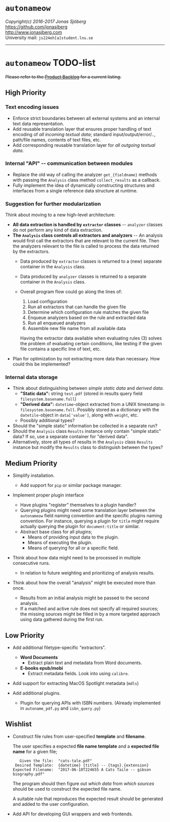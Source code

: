 `autonameow`
============
*Copyright(c) 2016-2017 Jonas Sjöberg*  
<https://github.com/jonasjberg>  
<http://www.jonasjberg.com>  
University mail: `js224eh[a]student.lnu.se`  

--------------------------------------------------------------------------------

`autonameow` TODO-list
======================

~~Please refer to the [Product
Backlog](https://github.com/1dv430/js224eh-project/wiki/backlog) for a current
listing.~~


High Priority
-------------

### Text encoding issues

* Enforce strict boundaries between all external systems and an internal text
  data representation.
* Add reusable translation layer that ensures proper handling of text encoding
  of *all incoming textual data*; standard input/output/error/.., path/file
  names, contents of text files, etc.
* Add corresponding reusable translation layer for *all outgoing textual data*.

### Internal "API" -- communication between modules

* Replace the old way of calling the analyzer `get_{fieldname}` methods
  with passing the `Analysis` class method `collect_results` as a callback.
* Fully implement the idea of dynamically constructing structures and
  interfaces from a single reference data structure at runtime.

### Suggestion for further modularization
Think about moving to a new high-level architecture:

* __All data extraction is handled by `extractor` classes__ --
  `analyzer` classes do not perform any kind of data extraction.
* __The `Analysis` class controls all extractors and analyzers__ --
  An analysis would first call the extractors that are relevant to the current
  file. Then the analyzers relevant to the file is called to process the data
  returned by the extractors.
    * Data produced by `extractor` classes is returned to a (new) separate
      container in the `Analysis` class.
    * Data produced by `analyzer` classes is returned to a separate
      container in the `Analysis` class.
    * Overall program flow could go along the lines of:
        1. Load configuration
        2. Run all extractors that can handle the given file
        3. Determine which configuration rule matches the given file
        4. Enqueue analyzers based on the rule and extracted data
        5. Run all enqueued analyzers
        6. Assemble new file name from all available data

        Having the extractor data available when evaluating rules (3) solves
        the problem of evaluating certain conditions, like testing if the
        given file contains a specific line of text, etc.
* Plan for optimization by not extracting more data than necessary.
  How could this be implemented?

### Internal data storage

* Think about distinguishing between *simple static data* and *derived data*.
    * __"Static data":__ string `test.pdf`
      (stored in results query field `filesystem.basename.full`)
    * __"Derived data":__ `datetime`-object extracted from a UNIX timestamp
      in `filesystem.basename.full`. Possibly stored as a dictionary with
      the `datetile`-object in `data['value']`, along with `weight`, etc.
    * Possibly additional types?
* Should the "simple static" information be collected in a separate run?
* Should the `Analysis` class `Results` instance only contain "simple static"
  data? If so, use a separate container for "derived data".
* Alternatively, store all types of results in the `Analysis` class `Results`
  instance but modify the `Results` class to distinguish between the types?


Medium Priority
---------------

* Simplify installation.
    * Add support for `pip` or similar package manager.

* Implement proper plugin interface
    * Have plugins "register" themselves to a plugin handler?
    * Querying plugins might need some translation layer between the
      `autonameow` field naming convention and the specific plugins naming
      convention. For instance, querying a plugin for `title` might require
      actually querying the plugin for `document:title` or similar.
    * Abstract base class for all plugins;
        * Means of providing input data to the plugin.
        * Means of executing the plugin.
        * Means of querying for all or a specific field.

* Think about how data might need to be processed in multiple consecutive runs.
    * In relation to future weighting and prioritizing of analysis results.

* Think about how the overall "analysis" might be executed more than once.
    * Results from an initial analysis might be passed to the second analysis.
    * If a matched and active rule does not specify all required sources; the
      missing sources might be filled in by a more targeted approach using data
      gathered during the first run.



Low Priority
------------

* Add additional filetype-specific "extractors".
    * __Word Documents__
        * Extract plain text and metadata from Word documents.
    * __E-books epub/mobi__
        * Extract metadata fields. Look into using `calibre`.

* Add support for extracting MacOS Spotlight metadata (`mdls`)

* Add additional plugins.
    * Plugin for querying APIs with ISBN numbers.
      (Already implemented in `autoname_pdf.py` and `isbn_query.py`)


Wishlist
--------

* Construct file rules from user-specified __template__ and __filename__.

    The user specifies a expected __file name template__ and
    a __expected file name__ for a given file;

    ```
       Given the file:  "cats-tale.pdf"
     Desired Template:  {datetime} {title} -- {tags}.{extension}
    Expected Filename:  "2017-06-10T224655 A Cats Taile -- gibson biography.pdf"
    ```

    The program should then figure out *which data* from *which sources*
    should be used to construct the expected file name.

    A suitable rule that reproduces the expected result should be generated
    and added to the user configuration.

* Add API for developing GUI wrappers and web frontends.
